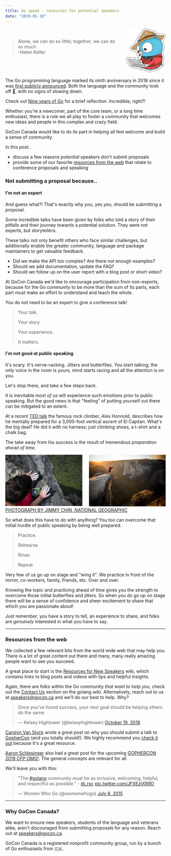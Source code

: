 ```yaml
---
title: Go speak - resources for potential speakers
date: "2019-01-19"
---
```


<div class="columns">
  <div class="column">
    <br>
    <blockquote>
      Alone, we can do so little; together, we can do so much
      <br>
      -Helen Keller
    </blockquote>
  </div>
  <div class="column has-text-centered">
    <img src="/img/mountie_gopher.png" alt="mountie gopher" width="140" height="auto">
  </div>
</div>

The Go programming language marked its ninth anniversary in 2018 since it was [first publicly announced](https://opensource.googleblog.com/2009/11/hey-ho-lets-go.html). Both the language and the community took off  🛫, with no signs of slowing down.

Check out [Nine years of Go](https://blog.golang.org/9years) for a brief reflection. Incredible, right?!

Whether you're a newcomer, part of the core team, or a long time enthusiast, there is a role we all play to foster a community that welcomes new ideas and people in this complex and crazy field.

GoCon Canada would like to do its part in helping all feel welcome and build a sense of community.

In this post..

- discuss a few reasons *potential* speakers don't submit proposals
- provide some of our favorite [resources from the web](#resources-from-the-web) that relate to conference proposals and speaking

<!--more-->

### Not submitting a proposal because..

#### I'm not an expert

And guess what?! That's exactly why _you_, yes _you_, should be submitting a proposal.

Some incredible talks have been given by folks who told a story of their pitfalls and their journey towards a potential solution. They were not experts, but storytellers.

These talks not only benefit others who face similar challenges, but additionally enable the greater community, language and package maintainers to get valuable feedback.

- Did we make the API too complex? Are there not enough examples?
- Should we add documentation, update the FAQ?
- Should we follow up on the user report with a blog post or short video?

At GoCon Canada we'd like to encourage participation from non-experts, because for the Go community to be more than the sum of its parts, each part must make an effort to understand and teach the whole.

You do not need to be an expert to give a conference talk!

> Your talk.
>
> Your story.
>
> Your experience.
>
> It matters.

#### I'm not good at public speaking

It's scary. It's nerve-racking. Jitters and butterflies. You start talking, the only voice in the room is yours, mind starts racing and all the attention is on you.

Let's stop there, and take a few steps back.

It is inevitable _most of us_ will experience such emotions prior to public speaking. But the good news is that "feeling" of putting yourself out there can be mitigated to an extent.

At a recent [TED talk](https://www.ted.com/talks/alex_honnold_how_i_climbed_a_3_000_foot_vertical_cliff_without_ropes?language=en) the famous rock climber, Alex Honnold, describes how he mentally prepared for a 3,000-foot vertical ascent of El Capitan. What's the big deal? He did it with no harness; just climbing shoes, a t-shirt and a chalk bag.

The take away from his success is the result of tremendous _preparation ahead of time_.

<div class="columns has-text-centered">
  <div class="column">
    <img src="/img/free-solo-el-capitan-alex-honnold-chalk-hands.jpg" alt="alex honnold chalk hands" width="500" height="auto">
  </div>
  <div class="column">
    <img src="/img/alex-honnold-looking-over.jpg" alt="alex honnold top of mountain" width="500" height="auto">
  </div>
</div>
<div class="columns is-centered">
  <div class="colmun"><a class="is-size-7" href="https://www.nationalgeographic.com/adventure/features/athletes/alex-honnold/most-dangerous-free-solo-climb-yosemite-national-park-el-capitan">PHOTOGRAPH BY JIMMY CHIN, NATIONAL GEOGRAPHIC</a>
  </div>
</div>

So what does this have to do with anything? You too can overcome that initial hurdle of public speaking by being well prepared.

> Practice.
>
> Rehearse.
>
> Rinse.
>
> Repeat.

Very few of us go up on stage and "wing it". We practice in front of the mirror, co-workers, family, friends, etc. Over and over.

Knowing the topic and practicing ahead of time gives you the strength to overcome those initial butterflies and jitters. So when you do go up on stage there will be a sense of confidence and sheer excitement to share that which you are passionate about!

Just remember, you have a story to tell, an experience to share, and folks are _genuinely_ interested in what you have to say.

---

### Resources from the web

We collected a few relevant bits from the world wide web that may help you. There is a lot of great content out there and many, many really amazing people want to see you succeed.

A great place to start is the [Resources for New Speakers](https://github.com/golang/go/wiki/NewSpeakers) wiki, which contains links to blog posts and videos with tips and helpful insights.

Again, there are folks within the Go community *that want to help you*, check out the [Contact Us](https://github.com/golang/go/wiki/NewSpeakers#contact-us) section on the golang wiki. Alternatively, reach out to us at speakers@gocon.ca and we'll do our best to help. Why?

<blockquote class="twitter-tweet tw-align-center" data-lang="en"><p lang="en" dir="ltr">Once you&#39;ve found success, your next goal should be helping others do the same.</p>&mdash; Kelsey Hightower (@kelseyhightower) <a href="https://twitter.com/kelseyhightower/status/1053389901117325312?ref_src=twsrc%5Etfw">October 19, 2018</a></blockquote>
<script async src="https://platform.twitter.com/widgets.js" charset="utf-8"></script>

[Carolyn Van Slyck](https://twitter.com/carolynvs) wrote a great post on why you should submit a talk to [GopherCon](https://www.gophercon.com/) (and you totally should!). We highly recommend you [check it out](https://carolynvanslyck.com/blog/2018/12/talk-at-gophercon/) because it's a great resource.

[Aaron Schlesinger](https://arschles.com/) also had a great post for the upcoming [GOPHERCON 2019 CFP OMG!](https://arschles.com/blog/gophercon-2019-cfp-omg/). The general concepts are relevant for all.

We'll leave you with this:

<blockquote class="twitter-tweet tw-align-center" data-lang="en"><p lang="en" dir="ltr">&quot;The <a href="https://twitter.com/hashtag/golang?src=hash&amp;ref_src=twsrc%5Etfw">#golang</a> community must be as inclusive, welcoming, helpful, and respectful as possible.&quot; - <a href="https://twitter.com/_rsc?ref_src=twsrc%5Etfw">@_rsc</a> <a href="http://t.co/JFXEztXR9D">pic.twitter.com/JFXEztXR9D</a></p>&mdash; Women Who Go (@womenwhogo) <a href="https://twitter.com/womenwhogo/status/618799613219246080?ref_src=twsrc%5Etfw">July 8, 2015</a></blockquote>
<script async src="https://platform.twitter.com/widgets.js" charset="utf-8"></script>

---

### Why GoCon Canada?

We want to ensure new speakers, students of the language and veterans alike, aren't discouraged from submitting proposals for any reason.  Reach out at speakers@gocon.ca.

GoCon Canada is a registered nonprofit community group, run by a bunch of Go enthusiasts from 🇨🇦.
